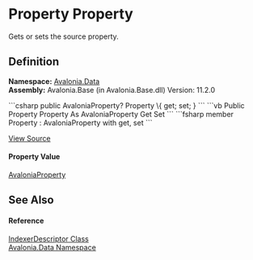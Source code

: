 # Property Property


Gets or sets the source property.



## Definition
**Namespace:** <a href="N_Avalonia_Data">Avalonia.Data</a>  
**Assembly:** Avalonia.Base (in Avalonia.Base.dll) Version: 11.2.0

<Tabs groupId="api-code-preview">
<TabItem value="csharp" label="C#">
```csharp
public AvaloniaProperty? Property \{ get; set; }
```
</TabItem>
<TabItem value="vb" label="VB">
```vb
Public Property Property As AvaloniaProperty
	Get
	Set
```
</TabItem>
<TabItem value="fsharp" label="F#">
```fsharp
member Property : AvaloniaProperty with get, set
```
</TabItem>
</Tabs>



<a href="https://github.com/AvaloniaUI/Avalonia/tree/master/src/Avalonia.Base/Data/IndexerDescriptor.cs#L33" title="View the source code">View Source</a>



#### Property Value
<a href="T_Avalonia_AvaloniaProperty">AvaloniaProperty</a>

## See Also


#### Reference
<a href="T_Avalonia_Data_IndexerDescriptor">IndexerDescriptor Class</a>  
<a href="N_Avalonia_Data">Avalonia.Data Namespace</a>  
